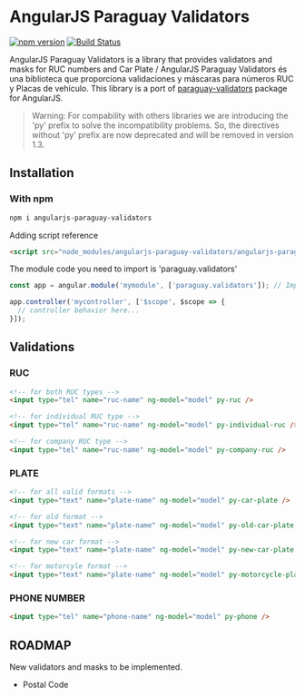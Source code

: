AngularJS Paraguay Validators
==============
[![npm version](https://img.shields.io/npm/v/angularjs-paraguay-validators.svg)](https://www.npmjs.com/package/angularjs-paraguay-validators)
[![Build Status](https://travis-ci.org/jcalijurio/angularjs-paraguay-validators.svg)](https://travis-ci.org/jcalijurio/angularjs-paraguay-validators)

AngularJS Paraguay Validators is a library that provides validators and masks for RUC numbers and Car Plate / AngularJS Paraguay Validators és una biblioteca que proporciona validaciones y máscaras para números RUC y Placas de vehículo.
This library is a port of [paraguay-validators](https://www.npmjs.com/package/paraguay-validators) package for AngularJS.

> Warning: For compability with others libraries we are introducing the 'py' prefix to solve the incompatibility problems. So, the directives without 'py' prefix are now deprecated and will be removed in version 1.3.

## Installation ##

### With npm

```bash
npm i angularjs-paraguay-validators
```

Adding script reference

```html
<script src="node_modules/angularjs-paraguay-validators/angularjs-paraguay-validator.min.js">
```

The module code you need to import is 'paraguay.validators'

```javascript
const app = angular.module('mymodule', ['paraguay.validators']); // Import example.

app.controller('mycontroller', ['$scope', $scope => {
  // controller behavior here...
}]);
```

## Validations ##

### RUC ###

```html
<!-- for both RUC types -->
<input type="tel" name="ruc-name" ng-model="model" py-ruc />

<!-- for individual RUC type -->
<input type="tel" name="ruc-name" ng-model="model" py-individual-ruc />

<!-- for company RUC type -->
<input type="tel" name="ruc-name" ng-model="model" py-company-ruc />
```

### PLATE ###

```html
<!-- for all valid formats -->
<input type="text" name="plate-name" ng-model="model" py-car-plate />

<!-- for old format -->
<input type="text" name="plate-name" ng-model="model" py-old-car-plate />

<!-- for new car format -->
<input type="text" name="plate-name" ng-model="model" py-new-car-plate />

<!-- for motorcyle format -->
<input type="text" name="plate-name" ng-model="model" py-motorcycle-plate />
```

### PHONE NUMBER
```html
<input type="tel" name="phone-name" ng-model="model" py-phone />
```

## ROADMAP ##

New validators and masks to be implemented.

  - Postal Code